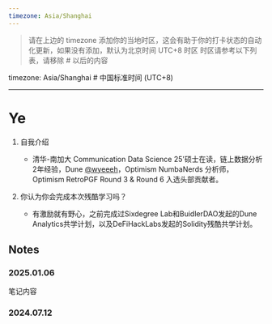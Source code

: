 ```yaml
---
timezone: Asia/Shanghai
---
```


> 请在上边的 timezone 添加你的当地时区，这会有助于你的打卡状态的自动化更新，如果没有添加，默认为北京时间 UTC+8 时区
> 时区请参考以下列表，请移除 # 以后的内容

timezone: Asia/Shanghai # 中国标准时间 (UTC+8)

---

# Ye

1. 自我介绍
     - 清华-南加大 Communication Data Science 25'硕士在读，链上数据分析2年经验，Dune [@wyeeeh](https://dune.com/wyeeeh)，Optimism NumbaNerds 分析师，Optimism RetroPGF Round 3 & Round 6 入选头部贡献者。

2. 你认为你会完成本次残酷学习吗？
   - 有激励就有野心，之前完成过Sixdegree Lab和BuidlerDAO发起的Dune Analytics共学计划，以及DeFiHackLabs发起的Solidity残酷共学计划。

## Notes

<!-- Content_START -->

### 2025.01.06

笔记内容

### 2024.07.12

<!-- Content_END -->
